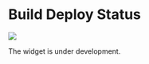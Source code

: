 # Build Deploy Status

![](https://rbansal.visualstudio.com/_apis/public/build/definitions/2d639e42-137f-4388-b584-daf6c473b90c/5/badge)

The widget is under development. 
